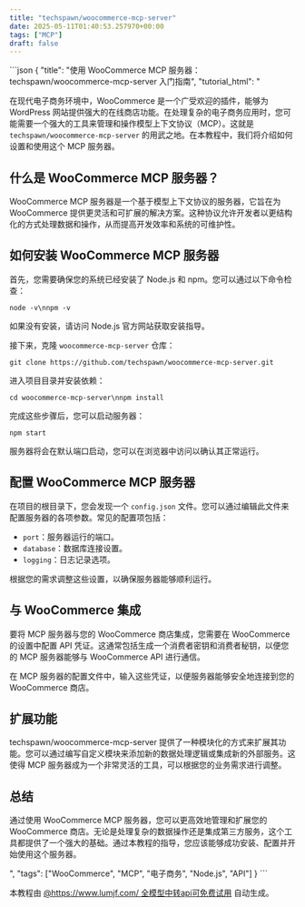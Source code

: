 ```yaml
---
title: "techspawn/woocommerce-mcp-server"
date: 2025-05-11T01:40:53.257970+00:00
tags: ["MCP"]
draft: false
---
```


<p>```json
{
  "title": "使用 WooCommerce MCP 服务器：techspawn/woocommerce-mcp-server 入门指南",
  "tutorial_html": "<p>在现代电子商务环境中，WooCommerce 是一个广受欢迎的插件，能够为 WordPress 网站提供强大的在线商店功能。在处理复杂的电子商务应用时，您可能需要一个强大的工具来管理和操作模型上下文协议（MCP）。这就是 <code>techspawn/woocommerce-mcp-server</code> 的用武之地。在本教程中，我们将介绍如何设置和使用这个 MCP 服务器。</p><h2>什么是 WooCommerce MCP 服务器？</h2><p>WooCommerce MCP 服务器是一个基于模型上下文协议的服务器，它旨在为 WooCommerce 提供更灵活和可扩展的解决方案。这种协议允许开发者以更结构化的方式处理数据和操作，从而提高开发效率和系统的可维护性。</p><h2>如何安装 WooCommerce MCP 服务器</h2><p>首先，您需要确保您的系统已经安装了 Node.js 和 npm。您可以通过以下命令检查：</p><pre><code>node -v\nnpm -v</code></pre><p>如果没有安装，请访问 Node.js 官方网站获取安装指导。</p><p>接下来，克隆 <code>woocommerce-mcp-server</code> 仓库：</p><pre><code>git clone https://github.com/techspawn/woocommerce-mcp-server.git</code></pre><p>进入项目目录并安装依赖：</p><pre><code>cd woocommerce-mcp-server\nnpm install</code></pre><p>完成这些步骤后，您可以启动服务器：</p><pre><code>npm start</code></pre><p>服务器将会在默认端口启动，您可以在浏览器中访问以确认其正常运行。</p><h2>配置 WooCommerce MCP 服务器</h2><p>在项目的根目录下，您会发现一个 <code>config.json</code> 文件。您可以通过编辑此文件来配置服务器的各项参数。常见的配置项包括：</p><ul><li><code>port</code>：服务器运行的端口。</li><li><code>database</code>：数据库连接设置。</li><li><code>logging</code>：日志记录选项。</li></ul><p>根据您的需求调整这些设置，以确保服务器能够顺利运行。</p><h2>与 WooCommerce 集成</h2><p>要将 MCP 服务器与您的 WooCommerce 商店集成，您需要在 WooCommerce 的设置中配置 API 凭证。这通常包括生成一个消费者密钥和消费者秘钥，以便您的 MCP 服务器能够与 WooCommerce API 进行通信。</p><p>在 MCP 服务器的配置文件中，输入这些凭证，以便服务器能够安全地连接到您的 WooCommerce 商店。</p><h2>扩展功能</h2><p>techspawn/woocommerce-mcp-server 提供了一种模块化的方式来扩展其功能。您可以通过编写自定义模块来添加新的数据处理逻辑或集成新的外部服务。这使得 MCP 服务器成为一个非常灵活的工具，可以根据您的业务需求进行调整。</p><h2>总结</h2><p>通过使用 WooCommerce MCP 服务器，您可以更高效地管理和扩展您的 WooCommerce 商店。无论是处理复杂的数据操作还是集成第三方服务，这个工具都提供了一个强大的基础。通过本教程的指导，您应该能够成功安装、配置并开始使用这个服务器。</p>",
  "tags": ["WooCommerce", "MCP", "电子商务", "Node.js", "API"]
}
```</p><p>本教程由 <a href="https://www.lumjf.com/" target="_blank">@https://www.lumjf.com/ 全模型中转api可免费试用</a> 自动生成。</p>